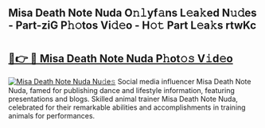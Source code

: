 ## Misa Death Note Nuda O𝚗𝚕yf𝚊ns L𝚎a𝚔ed N𝚞𝚍es - Part-ziG P𝚑𝚘tos Vi𝚍𝚎o - H𝚘𝚝 Part L𝚎a𝚔s rtwKc

# <h2><a href="http://kf8h1nt.oniu.top/?m=Misa+Death+Note+Nuda">🔗👉 🔴 Misa Death Note Nuda P𝚑ot𝚘𝚜 V𝚒d𝚎o</a></h2>

[![Misa Death Note Nuda Nu𝚍e𝚜](https://i.imgur.com/0qMVB7G.gif)](http://kf8h1nt.oniu.top/?m=Misa+Death+Note+Nuda)
Social media influencer Misa Death Note Nuda, famed for publishing dance and lifestyle information, featuring presentations and blogs. Skilled animal trainer Misa Death Note Nuda, celebrated for their remarkable abilities and accomplishments in training animals for performances.  
